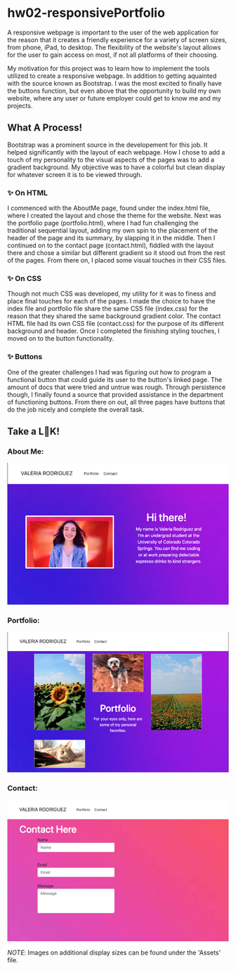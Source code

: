 # hw02-responsivePortfolio
A responsive webpage is important to the user of the web application for the reason that it creates a friendly experience for a variety of screen sizes, from phone, iPad, to desktop. The flexibility of the website's layout allows for the user to gain access on most, if not all platforms of their choosing. 

My motivation for this project was to learn how to implement the tools utilized to create a responsive webpage. In addition to getting aquainted with the source known as Bootstrap. I was the most excited to finally have the buttons function, but even above that the opportunity to build my own website, where any user or future employer could get to know me and my projects. 

## What A Process!
Bootstrap was a prominent source in the developement for this job. It helped significantly with the layout of each webpage. How I chose to add a touch of my personality to the visual aspects of the pages was to add a gradient background. My objective was to have a colorful but clean display for whatever screen it is to be viewed through. 

### ✨ On HTML
I commenced with the AboutMe page, found under the index.html file, where I created the layout and chose the theme for the website. Next was the portfolio page (portfolio.html), where I had fun challenging the traditional sequential layout, adding my own spin to the placement of the header of the page and its summary, by slapping it in the middle. Then I continued on to the contact page (contact.html), fiddled with the layout there and chose a similar but different gradient so it stood out from the rest of the pages. From there on, I placed some visual touches in their CSS files.

### ✨ On CSS
Though not much CSS was developed, my utility for it was to finess and place final touches for each of the pages. I made the choice to have the index file and portfolio file share the same CSS file (index.css) for the reason that they shared the same background gradient color. The contact HTML file had its own CSS file (contact.css) for the purpose of its different background and header. Once I completed the finishing styling touches, I moved on to the button functionality.

### ✨ Buttons
One of the greater challenges I had was figuring out how to program a functional button that could guide its user to the button's linked page. The amount of docs that were tried and untrue was rough. Through persistence though, I finally found a source that provided assistance in the department of functioning buttons. From there on out, all three pages have buttons that do the job nicely and complete the overall task.

## Take a L👀K!
### About Me:

![Image of Index](./Assets/992-index.png)

### Portfolio:

![Image of Index](./Assets/992-portfolio.png)

### Contact:

![Image of Index](./Assets/992-contact.png)

*NOTE*: Images on additional display sizes can be found under the 'Assets' file.